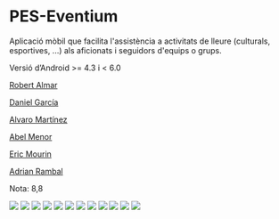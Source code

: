 # PES-Eventium #

Aplicació mòbil que facilita l'assistència a activitats de lleure (culturals, esportives, ...) als aficionats i seguidors d'equips o grups.

Versió d’Android >= 4.3 i < 6.0

[Robert Almar](https://github.com/rodergas)

[Daniel García](https://github.com/DanielGarciaRomero)

[Alvaro Martínez](https://github.com/alvaroma94)

[Abel Menor](https://github.com/abelmenor)

[Eric Mourin](https://github.com/Aridez)

[Adrian Rambal](https://github.com/link-adri)

Nota: 8,8

![](http://i.imgur.com/pgBSjjK.png)
![](http://i.imgur.com/QE6QwMj.png)
![](http://i.imgur.com/G07jB8o.png)
![](http://i.imgur.com/4qw3Dbz.png)
![](http://i.imgur.com/6ViGtom.png)
![](http://i.imgur.com/yNBCSbA.png)
![](http://i.imgur.com/w1Yv3yI.png)
![](http://i.imgur.com/D0xsb2z.png)
![](http://i.imgur.com/BMO78St.png)
![](http://i.imgur.com/SR8ozTJ.png)
![](http://i.imgur.com/Z988jIM.png)
![](http://i.imgur.com/cmOZwWf.png)
